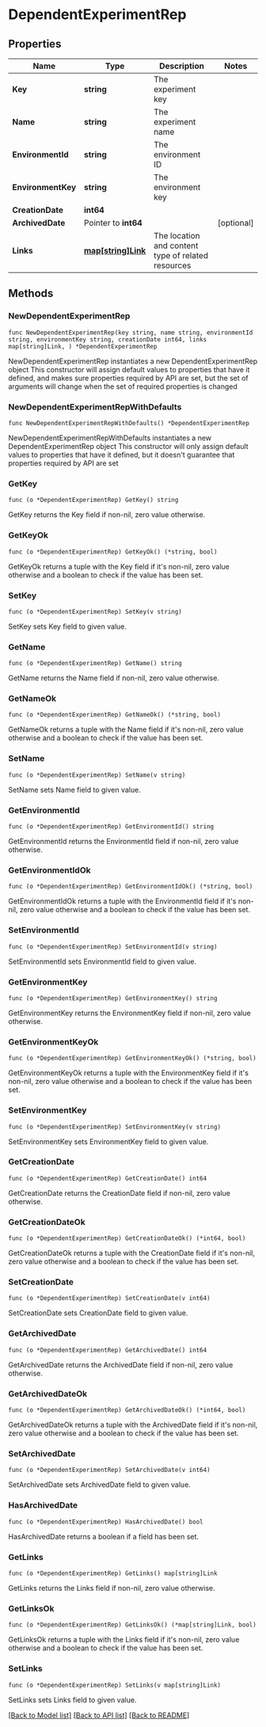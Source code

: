 # DependentExperimentRep

## Properties

Name | Type | Description | Notes
------------ | ------------- | ------------- | -------------
**Key** | **string** | The experiment key | 
**Name** | **string** | The experiment name | 
**EnvironmentId** | **string** | The environment ID | 
**EnvironmentKey** | **string** | The environment key | 
**CreationDate** | **int64** |  | 
**ArchivedDate** | Pointer to **int64** |  | [optional] 
**Links** | [**map[string]Link**](Link.md) | The location and content type of related resources | 

## Methods

### NewDependentExperimentRep

`func NewDependentExperimentRep(key string, name string, environmentId string, environmentKey string, creationDate int64, links map[string]Link, ) *DependentExperimentRep`

NewDependentExperimentRep instantiates a new DependentExperimentRep object
This constructor will assign default values to properties that have it defined,
and makes sure properties required by API are set, but the set of arguments
will change when the set of required properties is changed

### NewDependentExperimentRepWithDefaults

`func NewDependentExperimentRepWithDefaults() *DependentExperimentRep`

NewDependentExperimentRepWithDefaults instantiates a new DependentExperimentRep object
This constructor will only assign default values to properties that have it defined,
but it doesn't guarantee that properties required by API are set

### GetKey

`func (o *DependentExperimentRep) GetKey() string`

GetKey returns the Key field if non-nil, zero value otherwise.

### GetKeyOk

`func (o *DependentExperimentRep) GetKeyOk() (*string, bool)`

GetKeyOk returns a tuple with the Key field if it's non-nil, zero value otherwise
and a boolean to check if the value has been set.

### SetKey

`func (o *DependentExperimentRep) SetKey(v string)`

SetKey sets Key field to given value.


### GetName

`func (o *DependentExperimentRep) GetName() string`

GetName returns the Name field if non-nil, zero value otherwise.

### GetNameOk

`func (o *DependentExperimentRep) GetNameOk() (*string, bool)`

GetNameOk returns a tuple with the Name field if it's non-nil, zero value otherwise
and a boolean to check if the value has been set.

### SetName

`func (o *DependentExperimentRep) SetName(v string)`

SetName sets Name field to given value.


### GetEnvironmentId

`func (o *DependentExperimentRep) GetEnvironmentId() string`

GetEnvironmentId returns the EnvironmentId field if non-nil, zero value otherwise.

### GetEnvironmentIdOk

`func (o *DependentExperimentRep) GetEnvironmentIdOk() (*string, bool)`

GetEnvironmentIdOk returns a tuple with the EnvironmentId field if it's non-nil, zero value otherwise
and a boolean to check if the value has been set.

### SetEnvironmentId

`func (o *DependentExperimentRep) SetEnvironmentId(v string)`

SetEnvironmentId sets EnvironmentId field to given value.


### GetEnvironmentKey

`func (o *DependentExperimentRep) GetEnvironmentKey() string`

GetEnvironmentKey returns the EnvironmentKey field if non-nil, zero value otherwise.

### GetEnvironmentKeyOk

`func (o *DependentExperimentRep) GetEnvironmentKeyOk() (*string, bool)`

GetEnvironmentKeyOk returns a tuple with the EnvironmentKey field if it's non-nil, zero value otherwise
and a boolean to check if the value has been set.

### SetEnvironmentKey

`func (o *DependentExperimentRep) SetEnvironmentKey(v string)`

SetEnvironmentKey sets EnvironmentKey field to given value.


### GetCreationDate

`func (o *DependentExperimentRep) GetCreationDate() int64`

GetCreationDate returns the CreationDate field if non-nil, zero value otherwise.

### GetCreationDateOk

`func (o *DependentExperimentRep) GetCreationDateOk() (*int64, bool)`

GetCreationDateOk returns a tuple with the CreationDate field if it's non-nil, zero value otherwise
and a boolean to check if the value has been set.

### SetCreationDate

`func (o *DependentExperimentRep) SetCreationDate(v int64)`

SetCreationDate sets CreationDate field to given value.


### GetArchivedDate

`func (o *DependentExperimentRep) GetArchivedDate() int64`

GetArchivedDate returns the ArchivedDate field if non-nil, zero value otherwise.

### GetArchivedDateOk

`func (o *DependentExperimentRep) GetArchivedDateOk() (*int64, bool)`

GetArchivedDateOk returns a tuple with the ArchivedDate field if it's non-nil, zero value otherwise
and a boolean to check if the value has been set.

### SetArchivedDate

`func (o *DependentExperimentRep) SetArchivedDate(v int64)`

SetArchivedDate sets ArchivedDate field to given value.

### HasArchivedDate

`func (o *DependentExperimentRep) HasArchivedDate() bool`

HasArchivedDate returns a boolean if a field has been set.

### GetLinks

`func (o *DependentExperimentRep) GetLinks() map[string]Link`

GetLinks returns the Links field if non-nil, zero value otherwise.

### GetLinksOk

`func (o *DependentExperimentRep) GetLinksOk() (*map[string]Link, bool)`

GetLinksOk returns a tuple with the Links field if it's non-nil, zero value otherwise
and a boolean to check if the value has been set.

### SetLinks

`func (o *DependentExperimentRep) SetLinks(v map[string]Link)`

SetLinks sets Links field to given value.



[[Back to Model list]](../README.md#documentation-for-models) [[Back to API list]](../README.md#documentation-for-api-endpoints) [[Back to README]](../README.md)


